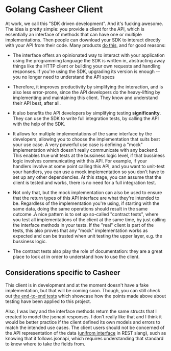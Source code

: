 # Golang Casheer Client

At work, we call this "SDK driven development". And it's fucking awesome. The
idea is pretty simple: you provide a client for the API, which is essentially
an interface of methods that can have one or multiple implementations. Then
people can download your SDK to interact directly with your API from their code.
Many products [do this](https://aws.amazon.com/sdk-for-go/), and for good reasons:

- The interface offers an opinionated way to interact with your application 
using the programming language the SDK is written in, abstracting away things 
like the HTTP client or building your own requests and handling responses. If
you're using the SDK, upgrading its version is enough -- you no longer need to
understand the API specs

- Therefore, it improves productivity by simplifying the interaction, and is 
also less error-prone, since the API developers do the heavy-lifting by 
implementing and maintaining this client. They know and understand their API
best, after all.

- It also benefits the API developers by simplifying testing **significanlty**.
They can use the SDK to write full integration tests, by calling the API with
the help of the SDK.

- It allows for multiple implementations of the same interface by the
developers, allowing you to choose the implementation that suits best your use
case. A very powerful use case is defining a "mock" implementation which doesn't
really communicate with any backend. This enables true unit tests at the
bussiness logic level, if that bussiness logic involves communicating with 
this API. For example, if your handlers involve at some point calling this API,
and you want to unit-test your handlers, you can use a mock implementation so
you don't have to set up any other dependencies. At this stage, you can assume
that the client is tested and works, there is no need for a full integration
test.

- Not only that, but the mock implementation can also be used to ensure that 
the return types of this API interface are what they're intended to be.
Regardless of the implementation you're using, if starting with the same data,
doing the same operations should result in the same outcome .A nice
pattern is to set up so-called "contract tests", where you test all
implementations of the client at the same time, by just calling the interface
methods in your tests. If the "real" client is part of the tests, this also
proves that any "mock" implementation works as expected and can be trusted when
unit testing the upper layer, e.g. the bussiness logic.

- The contract tests also play the role of documentation: they are a great place
to look at in order to understand how to use the client.

Considerations specific to Casheer
----------------------------------

This client is in development and at the moment doesn't have a fake
implementation, but that will be coming soon. Though, you can still check out
[the end-to-end tests](../e2e/) which showcase how the points made above about
testing have been applied to this project.

Also, I was lasy and the interface methods return the same structs that I
created to model the jsonapi responses. I don't really like that and I think it
would be better practice if the client defined its own models and errors to 
match the intended use cases. The client users should not be concerned of the
API representation of the data ([unifrom interface](https://stackoverflow.com/questions/25172600/rest-what-exactly-is-meant-by-uniform-interface) in REST slang), such as knowing
that it follows jsonapi, which requires understanding that standard to know
where to take the fields from.